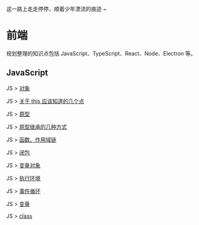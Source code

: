 这一路上走走停停，顺着少年漂流的痕迹 ~

# 前端

规划整理的知识点包括 JavaScript、TypeScript、React、Node、Electron 等。

## JavaScript

JS > [对象](https://github.com/KaronAmI/blog/issues/20)

JS > [关于 this 应该知道的几个点](https://github.com/KaronAmI/blog/issues/21)

JS > [原型](https://github.com/KaronAmI/blog/issues/22)

JS > [原型继承的几种方式](https://github.com/KaronAmI/blog/issues/23)

JS > [函数、作用域链](https://github.com/KaronAmI/blog/issues/25)

JS > [闭包](https://github.com/KaronAmI/blog/issues/26)

JS > [变量对象](https://github.com/KaronAmI/blog/issues/27)

JS > [执行环境](https://github.com/KaronAmI/blog/issues/28)

JS > [事件循环](https://github.com/KaronAmI/blog/issues/29)

JS > [变量](https://github.com/KaronAmI/blog/issues/30)

JS > [ class](https://github.com/KaronAmI/blog/issues/24)

